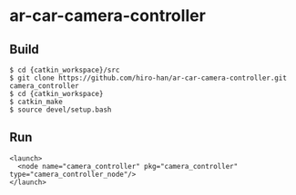 # ar-car-camera-controller

## Build
```
$ cd {catkin_workspace}/src
$ git clone https://github.com/hiro-han/ar-car-camera-controller.git camera_controller
$ cd {catkin_workspace}
$ catkin_make
$ source devel/setup.bash
```

## Run
```
<launch>
  <node name="camera_controller" pkg="camera_controller" type="camera_controller_node"/>
</launch>
```

